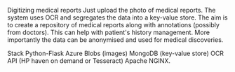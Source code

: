 Digitizing medical reports
Just upload the photo of medical reports. The system uses OCR and segregates the data into a key-value store. The aim is to create a repository of medical reports along with annotations (possibly from doctors). This can help with patient's history management. More importantly the data can be anonymised and used for medical discoveries.

Stack
Python-Flask
Azure Blobs (images)
MongoDB (key-value store)
OCR API (HP haven on demand or Tesseract)
Apache NGINX.

